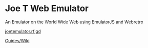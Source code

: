 # Joe T Web Emulator
An Emulator on the World Wide Web using EmulatorJS and Webretro

[joetemulator.rf.gd](joetemulator.rf.gd)

[Guides/Wiki](https://github.com/joethun/joetwebemulator/wiki/Joe-T-Web-Emulator-Wiki-Guides)
